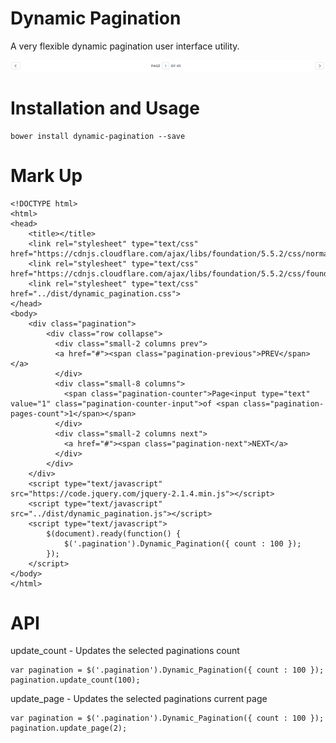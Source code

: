 # Dynamic Pagination
A very flexible dynamic pagination user interface utility. 

![alt tag](https://raw.githubusercontent.com/johndavedecano/dynamic-pagination/master/dist/dynamic_menu.png)

# Installation and Usage
```
bower install dynamic-pagination --save
```
# Mark Up
```
<!DOCTYPE html>
<html>
<head>
    <title></title>
    <link rel="stylesheet" type="text/css" href="https://cdnjs.cloudflare.com/ajax/libs/foundation/5.5.2/css/normalize.min.css">
    <link rel="stylesheet" type="text/css" href="https://cdnjs.cloudflare.com/ajax/libs/foundation/5.5.2/css/foundation.min.css">
    <link rel="stylesheet" type="text/css" href="../dist/dynamic_pagination.css">
</head>
<body>
    <div class="pagination">
        <div class="row collapse">
          <div class="small-2 columns prev">
          <a href="#"><span class="pagination-previous">PREV</span></a>
          </div>
          <div class="small-8 columns">
            <span class="pagination-counter">Page<input type="text" value="1" class="pagination-counter-input">of <span class="pagination-pages-count">1</span></span>
          </div>
          <div class="small-2 columns next">
            <a href="#"><span class="pagination-next">NEXT</a>
          </div>
        </div>
    </div>
    <script type="text/javascript" src="https://code.jquery.com/jquery-2.1.4.min.js"></script>
    <script type="text/javascript" src="../dist/dynamic_pagination.js"></script>
    <script type="text/javascript">
        $(document).ready(function() {
            $('.pagination').Dynamic_Pagination({ count : 100 });
        });
    </script>
</body>
</html>
```

# API
update_count - Updates the selected paginations count
```
var pagination = $('.pagination').Dynamic_Pagination({ count : 100 });
pagination.update_count(100);
```
update_page - Updates the selected paginations current page
```
var pagination = $('.pagination').Dynamic_Pagination({ count : 100 });
pagination.update_page(2);
```

